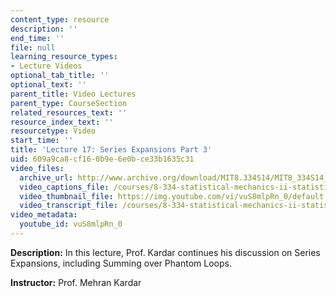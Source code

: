 ```yaml
---
content_type: resource
description: ''
end_time: ''
file: null
learning_resource_types:
- Lecture Videos
optional_tab_title: ''
optional_text: ''
parent_title: Video Lectures
parent_type: CourseSection
related_resources_text: ''
resource_index_text: ''
resourcetype: Video
start_time: ''
title: 'Lecture 17: Series Expansions Part 3'
uid: 609a9ca8-cf16-0b9e-6e0b-ce33b1635c31
video_files:
  archive_url: http://www.archive.org/download/MIT8.334S14/MIT8_334S14_lec17_300k.mp4
  video_captions_file: /courses/8-334-statistical-mechanics-ii-statistical-physics-of-fields-spring-2014/b2dc75a6adae51de8df9d4f976eafe03_1581262.vtt
  video_thumbnail_file: https://img.youtube.com/vi/vuS8mlpRn_0/default.jpg
  video_transcript_file: /courses/8-334-statistical-mechanics-ii-statistical-physics-of-fields-spring-2014/8ed02aa1327a2e3192d603c143eed6e1_1581262.pdf
video_metadata:
  youtube_id: vuS8mlpRn_0
---
```


**Description:** In this lecture, Prof. Kardar continues his discussion on Series Expansions, including Summing over Phantom Loops.

**Instructor:** Prof. Mehran Kardar
